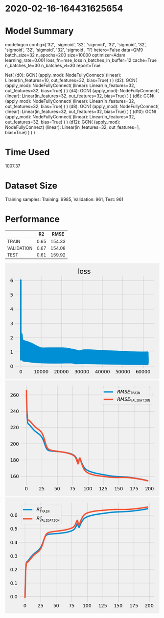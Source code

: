 2020-02-16-164431625654
===========================
# Model Summary
model=gcn
config=['32', 'sigmoid', '32', 'sigmoid', '32', 'sigmoid', '32', 'sigmoid', '32', 'sigmoid', '32', 'sigmoid', '1']
hetero=False
data=QM9
batch_size=32
n_epochs=200
size=10000
optimizer=Adam
learning_rate=0.001
loss_fn=mse_loss
n_batches_in_buffer=12
cache=True
n_batches_te=30
n_batches_vl=30
report=True

Net(
  (d0): GCN(
    (apply_mod): NodeFullyConnect(
      (linear): Linear(in_features=10, out_features=32, bias=True)
    )
  )
  (d2): GCN(
    (apply_mod): NodeFullyConnect(
      (linear): Linear(in_features=32, out_features=32, bias=True)
    )
  )
  (d4): GCN(
    (apply_mod): NodeFullyConnect(
      (linear): Linear(in_features=32, out_features=32, bias=True)
    )
  )
  (d6): GCN(
    (apply_mod): NodeFullyConnect(
      (linear): Linear(in_features=32, out_features=32, bias=True)
    )
  )
  (d8): GCN(
    (apply_mod): NodeFullyConnect(
      (linear): Linear(in_features=32, out_features=32, bias=True)
    )
  )
  (d10): GCN(
    (apply_mod): NodeFullyConnect(
      (linear): Linear(in_features=32, out_features=32, bias=True)
    )
  )
  (d12): GCN(
    (apply_mod): NodeFullyConnect(
      (linear): Linear(in_features=32, out_features=1, bias=True)
    )
  )
)
# Time Used 
1007.37

# Dataset Size
Training samples: 
Training: 9985, Validation: 961, Test: 961
# Performance
|              |R2            |RMSE          |
|------------- |------------- |------------- |
|TRAIN         |0.65          |154.33        |
|VALIDATION    |0.67          |154.08        |
|TEST          |0.61          |159.92        |

<div align="center"><img src="loss.jpg" width="600"></div>
<div align="center"><img src="RMSE.jpg" width="600"></div>
<div align="center"><img src="R2.jpg" width="600"></div>